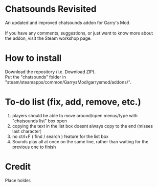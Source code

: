 # Chatsounds Revisited
An updated and improved chatsounds addon for Garry's Mod.</br></br>
If you have any comments, suggestions, or just want to know more about the addon, visit the Steam workshop page.</br>
# How to install
Download the repository (i.e. Download ZIP).</br>
Put the "chatsounds" folder in "steam/steamapps/common/GarrysMod/garrysmod/addons/".
# To-do list (fix, add, remove, etc.)
1) players should be able to move around/open menus/type with "chatsounds list" box open
2) copying the text in the list box doesnt always copy to the end (misses last character)
3) no ctrl+F ( find / search ) feature for the list box
4) Sounds play all at once on the same line, rather than waiting for the previous one to finish
# Credit
Place holder.
